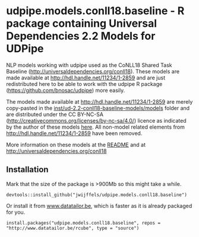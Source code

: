 # udpipe.models.conll18.baseline - R package containing Universal Dependencies 2.2 Models for UDPipe

NLP models working with udpipe used as the CoNLL18 Shared Task Baseline (http://universaldependencies.org/conll18). These models are made available at <http://hdl.handle.net/11234/1-2859> and are just redistributed here to be able to work with the udpipe R package (https://github.com/bnosac/udpipe) more easily.

The models made available at <http://hdl.handle.net/11234/1-2859> are merely copy-pasted in the [inst/ud-2.2-conll18-baseline-models/models](inst/models) folder and are distributed under the CC BY-NC-SA (http://creativecommons.org/licenses/by-nc-sa/4.0/) licence as indicated by the author of these models [here](https://github.com/ufal/udpipe/issues/79). All non-model related elements from <http://hdl.handle.net/11234/1-2859> have been removed.

More information on these models at the [README](inst/README.txt) and at http://universaldependencies.org/conll18

## Installation

Mark that the size of the package is >900Mb so this might take a while.

```
devtools::install_github("jwijffels/udpipe.models.conll18.baseline")
```

Or install it from www.datatailor.be, which is faster as it is already packaged for you.

```
install.packages("udpipe.models.conll18.baseline", repos = "http://www.datatailor.be/rcube", type = "source")
```
